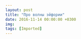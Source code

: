 ```yaml
---
layout: post
title: "Про волны эйфории"
date: 2016-11-14 00:00:00 +0300
img: 
tags: [Imported]
---
```


